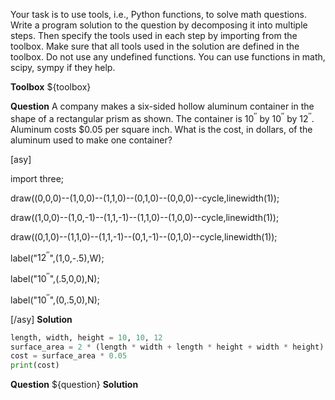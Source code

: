 Your task is to use tools, i.e., Python functions, to solve math questions.
Write a program solution to the question by decomposing it into multiple steps. Then specify the tools used in each step by importing from the toolbox. Make sure that all tools used in the solution are defined in the toolbox. Do not use any undefined functions.
You can use functions in math, scipy, sympy if they help.

**Toolbox**
${toolbox}


**Question**
A company makes a six-sided hollow aluminum container in the shape of a rectangular prism as shown. The container is $10^{''}$ by $10^{''}$ by $12^{''}$. Aluminum costs $\$0.05$ per square inch. What is the cost, in dollars, of the aluminum used to make one container?

[asy]

import three;

draw((0,0,0)--(1,0,0)--(1,1,0)--(0,1,0)--(0,0,0)--cycle,linewidth(1));

draw((1,0,0)--(1,0,-1)--(1,1,-1)--(1,1,0)--(1,0,0)--cycle,linewidth(1));

draw((0,1,0)--(1,1,0)--(1,1,-1)--(0,1,-1)--(0,1,0)--cycle,linewidth(1));

label("$12^{''}$",(1,0,-.5),W);

label("$10^{''}$",(.5,0,0),N);

label("$10^{''}$",(0,.5,0),N);

[/asy]
**Solution**
```python
length, width, height = 10, 10, 12
surface_area = 2 * (length * width + length * height + width * height)
cost = surface_area * 0.05
print(cost)
```


**Question**
${question}
**Solution**
